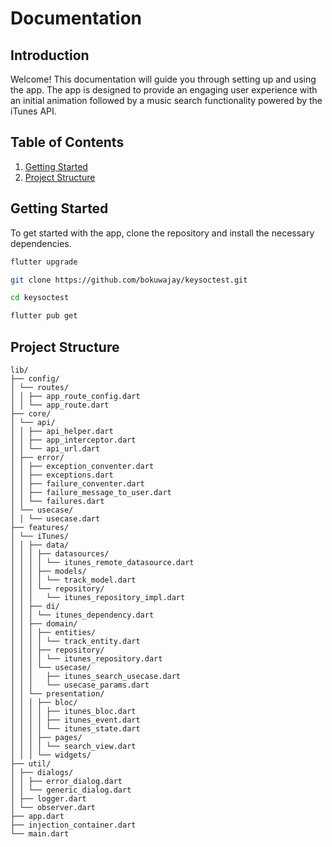 # Documentation

## Introduction

Welcome! This documentation will guide you through setting up and using the app. The app is designed to provide an engaging user experience with an initial animation followed by a music search functionality powered by the iTunes API.

## Table of Contents

1. [Getting Started](#getting-started)
2. [Project Structure](#project-structure)

## Getting Started

To get started with the app, clone the repository and install the necessary dependencies.

```bash
flutter upgrade

git clone https://github.com/bokuwajay/keysoctest.git

cd keysoctest

flutter pub get
```

## Project Structure

```plaintext
lib/
├── config/
│ └── routes/
│ │ ├── app_route_config.dart
│ │ └── app_route.dart
├── core/
│ └── api/
│ │ ├── api_helper.dart
│ │ ├── app_interceptor.dart
│ │ └── api_url.dart
│ ├── error/
│ │ ├── exception_conventer.dart
│ │ ├── exceptions.dart
│ │ ├── failure_conventer.dart
│ │ ├── failure_message_to_user.dart
│ │ └── failures.dart
│ └── usecase/
│ │ └── usecase.dart
├── features/
│ └── iTunes/
│ │ ├── data/
│ │ │ ├── datasources/
│ │ │ │ └── itunes_remote_datasource.dart
│ │ │ ├── models/
│ │ │ │ └── track_model.dart
│ │ │ └── repository/
│ │ │   └── itunes_repository_impl.dart
│ │ ├── di/
│ │ │ └── itunes_dependency.dart
│ │ ├── domain/
│ │ │ ├── entities/
│ │ │ │ └── track_entity.dart
│ │ │ ├── repository/
│ │ │ │ └── itunes_repository.dart
│ │ │ └── usecase/
│ │ │   ├── itunes_search_usecase.dart
│ │ │   └── usecase_params.dart
│ │ └── presentation/
│ │ │ ├── bloc/
│ │ │ │ ├── itunes_bloc.dart
│ │ │ │ ├── itunes_event.dart
│ │ │ │ └── itunes_state.dart
│ │ │ ├── pages/
│ │ │ │ └── search_view.dart
│ │ │ └── widgets/
├── util/
│ ├── dialogs/
│ │ ├── error_dialog.dart
│ │ └── generic_dialog.dart
│ ├── logger.dart
│ └── observer.dart
├── app.dart
├── injection_container.dart
└── main.dart
```
